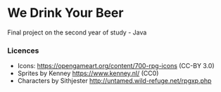 # We Drink Your Beer
Final project on the second year of study - Java


### Licences
* Icons: https://opengameart.org/content/700-rpg-icons (CC-BY 3.0)
* Sprites by Kenney https://www.kenney.nl/ (CC0)
* Characters by Sithjester http://untamed.wild-refuge.net/rpgxp.php
